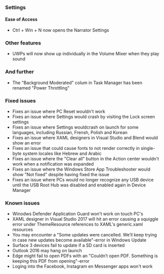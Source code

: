 ### Settings
#### Ease of Access
- Ctrl + Win + N now opens the Narrator Settings

### Other features
- UWPs will now show up individually in the Volume Mixer when they play sound

### And further
- The "Background Moderated" colum in Task Manager has been renamed "Power Throttling"

### Fixed issues
- Fixes an issue where PC Reset wouldn't work
- Fixes an issue where Settings would crash by visiting the Lock screen settings
- Fixes an issue where Settings wouldcrash on launch for some languages, including Russian, Frensh, Polish and Korean
- Fixes an issue where XAML designers in Visual Studio and Blend would show an error
- Fixes an issue that could cause fonts to not render correctly in single-byte system locales like Hebrew and Arabic
- Fixes an issue where the "Clear all" button in the Action center wouldn't work when a notification was expanded
- Fixes an issue where the Windows Store App Troubleshooter would show "Not fixed" despite having fixed the issue
- Fixes an issue where PCs would no longer recognize any USB device until the USB Root Hub was disabled and enabled again in Device Manager

### Known issues
- Winodws Defender Application Guard won't work on touch PC's
- XAML designer in Visual Studio 2017 will hit an error causing a squiggle error under ThemeResource references to XAML's generic.xaml resources
- You may encounter a "Some updates were cancelled. We’ll keep trying in case new updates become available"-error in Windows Update
- Surface 3 devices fail to update if a SD card is inserted
- Outlook 2016 may hang on launch
- Edge might fail to open PDFs with an "Couldn’t open PDF. Something is keeping this PDF from opening"-error
- Loging into the Facebook, Instagram en Messenger apps won't work